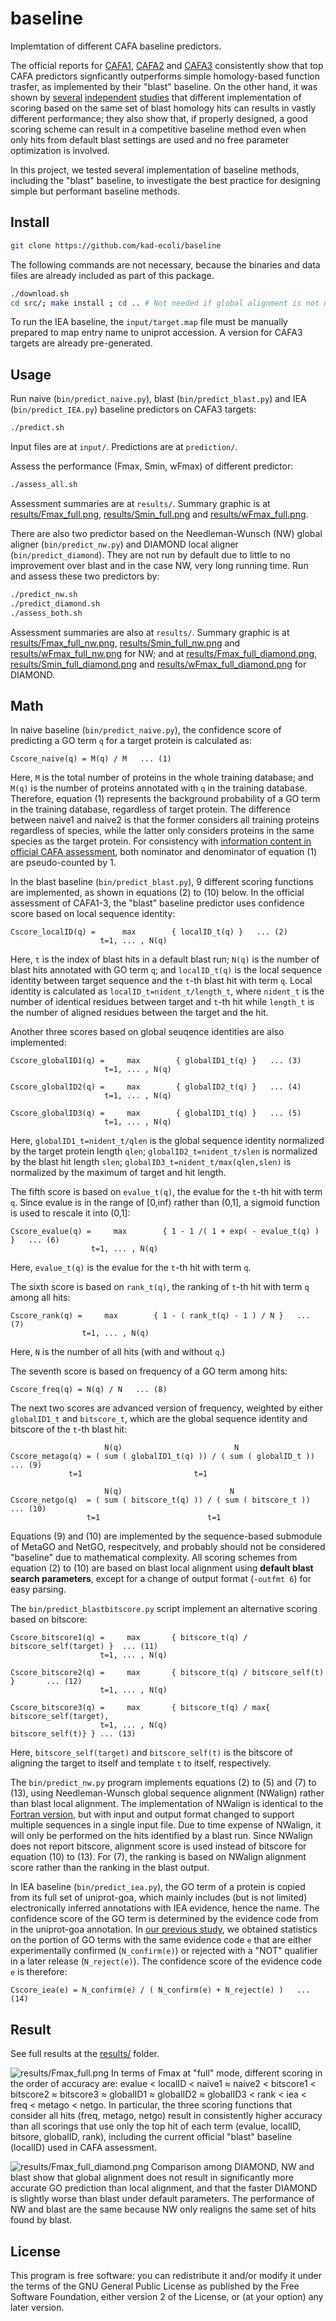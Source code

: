 # baseline #
Implemtation of different CAFA baseline predictors.

The official reports for [CAFA1](https://doi.org/10.1038/nmeth.2340), [CAFA2](https://doi.org/10.1186/s13059-016-1037-6) and [CAFA3](https://doi.org/10.1186/s13059-019-1835-8) consistently show that top CAFA predictors signficantly outperforms simple homology-based function trasfer, as implemented by their "blast" baseline. On the other hand, it was shown by [several](https://doi.org/10.1186/1471-2105-14-S3-S7) [independent](https://doi.org/10.1016/j.jmb.2018.03.004) [studies](https://doi.org/10.1016/j.ymeth.2015.08.009) that different implementation of scoring based on the same set of blast homology hits can results in vastly different performance; they also show that, if properly designed, a good scoring scheme can result in a competitive baseline method even when only hits from default blast settings are used and no free parameter optimization is involved.

In this project, we tested several implementation of baseline methods, including the "blast" baseline, to investigate the best practice for designing simple but performant baseline methods.

## Install ##
```bash
git clone https://github.com/kad-ecoli/baseline
```

The following commands are not necessary, because the binaries and data files
are already included as part of this package.
```bash
./download.sh
cd src/; make install ; cd .. # Not needed if global alignment is not used.
```

To run the IEA baseline, the ``input/target.map`` file must be manually
prepared to map entry name to uniprot accession. A version for CAFA3 targets
are already pre-generated.

## Usage ##
Run naive (``bin/predict_naive.py``), blast (``bin/predict_blast.py``) and
IEA (``bin/predict_IEA.py``) baseline predictors on CAFA3 targets:
```bash
./predict.sh
```
Input files are at ``input/``. Predictions are at ``prediction/``.

Assess the performance (Fmax, Smin, wFmax) of different predictor:
```bash
./assess_all.sh
```
Assessment summaries are at ``results/``.
Summary graphic is at [results/Fmax_full.png](results/Fmax_full.png?raw=true),
[results/Smin_full.png](results/Smin_full.png?raw=true) and
[results/wFmax_full.png](results/wFmax_full.png?raw=true).

There are also two predictor based on the Needleman-Wunsch (NW) global aligner
(``bin/predict_nw.py``) and DIAMOND local aligner (``bin/predict_diamond``).
They are not run by default due to little to no improvement over blast and
in the case NW, very long running time. Run and assess these two predictors by:
```bash
./predict_nw.sh
./predict_diamond.sh
./assess_both.sh
```
Assessment summaries are also at ``results/``.
Summary graphic is at [results/Fmax_full_nw.png](results/Fmax_full_nw.png?raw=true),
[results/Smin_full_nw.png](results/Smin_full_nw.png?raw=true) and
[results/wFmax_full_nw.png](results/wFmax_full_nw.png?raw=true) for NW; and at
[results/Fmax_full_diamond.png](results/Fmax_full_diamond.png?raw=true),
[results/Smin_full_diamond.png](results/Smin_full_diamond.png?raw=true) and
[results/wFmax_full_diamond.png](results/wFmax_full_diamond.png?raw=true) for DIAMOND.

## Math ##
In naive baseline (``bin/predict_naive.py``), the confidence score of
predicting a GO term ``q`` for a target protein is calculated as:
```
Cscore_naive(q) = M(q) / M   ... (1)
```
Here, ``M`` is the total number of proteins in the whole training database;
and ``M(q)`` is the number of proteins annotated with ``q`` in the training
database. Therefore, equation (1) represents the background probability
of a GO term in the training database, regardless of target protein.
The difference between naive1 and naive2 is that the former considers all
training proteins regardless of species, while the latter only considers
proteins in the same species as the target protein. For consistency with
[information content in official CAFA assessment](https://github.com/yuxjiang/CAFA2/blob/master/matlab/pfp_eia.m),
both nominator and denominator of equation (1) are pseudo-counted by 1.

In the blast baseline (``bin/predict_blast.py``), 9 different scoring functions
are implemented, as shown in equations (2) to (10) below. In the official
assessment of CAFA1-3, the "blast" baseline predictor uses confidence score
based on local sequence identity:
```
Cscore_localID(q) =      max        { localID_t(q) }   ... (2)
                    t=1, ... , N(q)
```
Here, ``t`` is the index of blast hits in a default blast run; ``N(q)`` is the
number of blast hits annotated with GO term ``q``; and ``localID_t(q)`` is the
local sequence identity between target sequence and the ``t``-th blast hit 
with term ``q``. Local identity is calculated as
``localID_t=nident_t/length_t``, where ``nident_t`` is the number of identical
residues between target and ``t``-th hit while ``length_t`` is the number of
aligned residues between the target and the hit.

Another three scores based on global seuqence identities are also implemented:
```
Cscore_globalID1(q) =     max        { globalID1_t(q) }   ... (3)
                     t=1, ... , N(q)

Cscore_globalID2(q) =     max        { globalID2_t(q) }   ... (4)
                     t=1, ... , N(q)

Cscore_globalID3(q) =     max        { globalID1_t(q) }   ... (5)
                     t=1, ... , N(q)
```
Here, ``globalID1_t=nident_t/qlen`` is the global sequence identity normalized
by the target protein length ``qlen``; ``globalID2_t=nident_t/slen`` is
normalized by the blast hit length ``slen``;
``globalID3_t=nident_t/max(qlen,slen)`` is normalized by the maximum of target
and hit length.

The fifth score is based on  ``evalue_t(q)``, the evalue for the ``t``-th hit 
with term ``q``.  Since evalue is in the range of [0,inf) rather than (0,1], a
sigmoid function is used to rescale it into (0,1]:
```
Cscore_evalue(q) =     max        { 1 - 1 /( 1 + exp( - evalue_t(q) ) }   ... (6)
                  t=1, ... , N(q)
```
Here, ``evalue_t(q)`` is the evalue for the ``t``-th hit with term ``q``.

The sixth score is based on ``rank_t(q)``, the ranking of ``t``-th hit with
term ``q`` among all hits:
```
Cscore_rank(q) =     max        { 1 - ( rank_t(q) - 1 ) / N }   ... (7)
                t=1, ... , N(q)
```
Here, ``N`` is the number of all hits (with and without ``q``.)

The seventh score is based on frequency of a GO term among hits:
```
Cscore_freq(q) = N(q) / N   ... (8)
```

The next two scores are advanced version of frequency, weighted by either
``globalID1_t`` and ``bitscore_t``, which are the global sequence identity
and bitscore of the ``t``-th blast hit:
```
                     N(q)                         N
Cscore_metago(q) = ( sum ( globalID1_t(q) )) / ( sum ( globalID_t ))   ... (9)
		     t=1                         t=1

                     N(q)                        N
Cscore_netgo(q)  = ( sum ( bitscore_t(q) )) / ( sum ( bitscore_t ))   ... (10)
	             t=1                        t=1
```
Equations (9) and (10) are implemented by the sequence-based submodule of
MetaGO and NetGO, respecitvely, and probably should not be considered
"baseline" due to mathematical complexity. All scoring schemes from equation
(2) to (10) are based on blast local alignment using **default blast search
parameters**, except for a change of output format (``-outfmt 6``) for easy
parsing.

The ``bin/predict_blastbitscore.py`` script implement an alternative scoring
based on bitscore:
```
Cscore_bitscore1(q) =     max       { bitscore_t(q) / bitscore_self(target) }  ... (11)
                    t=1, ... , N(q)

Cscore_bitscore2(q) =     max       { bitscore_t(q) / bitscore_self(t) }       ... (12)
                    t=1, ... , N(q)

Cscore_bitscore3(q) =     max       { bitscore_t(q) / max{ bitscore_self(target),
                    t=1, ... , N(q)                        bitscore_self(t)} } ... (13)
```
Here, ``bitscore_self(target)`` and ``bitscore_self(t)`` is the bitscore of
aligning the target to itself and template ``t`` to itself, respectively.

The ``bin/predict_nw.py`` program implements equations (2) to (5) and (7) to
(13), using Needleman-Wunsch global sequence alignment (NWalign) rather than
blast local alignment. The implementation of NWalign is identical to the 
[Fortran version](https://zhanglab.ccmb.med.umich.edu/NW-align/),
but with input and output format changed to support multiple sequences in a
single input file. Due to time expense of NWalign, it will only be performed
on the hits identified by a blast run. Since NWalign does not report bitscore,
alignment score is used instead of bitscore for equation (10) to (13).
For (7), the ranking is based on NWalign alignment score rather than the
ranking in the blast output.


In IEA baseline (``bin/predict_iea.py``), the GO term of a protein is copied
from its full set of uniprot-goa, which mainly includes (but is not limited) 
electronically inferred annotations with IEA evidence, hence the name.
The confidence score of the GO term is determined by the evidence code from
in the uniprot-goa annotation. 
In [our previous study](https://doi.org/10.1093/bioinformatics/btaa548),
we obtained statistics on the portion of GO terms with the same evidence
code ``e`` that are either experimentally confirmed (``N_confirm(e)``) or 
rejected with a "NOT" qualifier in a later release (``N_reject(e)``). The 
confidence score of the evidence code ``e`` is therefore:
```
Cscore_iea(e) = N_confirm(e) / ( N_confirm(e) + N_reject(e) )   ... (14)
```

## Result ##
See full results at the [results/](results/) folder.

![results/Fmax_full.png](results/Fmax_full.png?raw=true "results/Fmax_full.png")
In terms of Fmax at "full" mode, different scoring in the order of accuracy
are: evalue < localID < naive1 ≈ naive2 < bitscore1 < bitscore2 ≈ bitscore3
≈ globalID1 ≈ globalID2 ≈ globalID3 < rank < iea < freq < metago < netgo. In 
particular, the three scoring functions that consider all hits (freq, metago, 
netgo) result in consistently higher accuracy than all scorings that use only
the top hit of each term (evalue, localID, bitsore, globalID, rank), including
the current official "blast" baseline (localID) used in CAFA assessment.

![results/Fmax_full_diamond.png](results/Fmax_full_diamond.png?raw=true "results/Fmax_full_diamond.png")
Comparison among DIAMOND, NW and blast show that global alignment does not
result in significantly more accurate GO prediction than local alignment, and
that the faster DIAMOND is slightly worse than blast under default parameters.
The performance of NW and blast are the same because NW only realigns the same
set of hits found by blast.

## License ##
This program is free software: you can redistribute it and/or modify
it under the terms of the GNU General Public License as published by
the Free Software Foundation, either version 2 of the License, or
(at your option) any later version.
